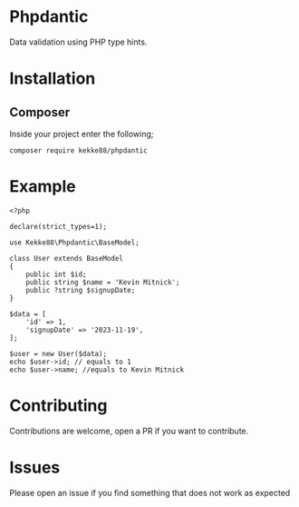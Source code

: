 # Phpdantic

Data validation using PHP type hints.

# Installation

## Composer

Inside your project enter the following;
```
composer require kekke88/phpdantic
```

# Example
```
<?php

declare(strict_types=1);

use Kekke88\Phpdantic\BaseModel;

class User extends BaseModel
{
    public int $id;
    public string $name = 'Kevin Mitnick';
    public ?string $signupDate;
}

$data = [
    'id' => 1,
    'signupDate' => '2023-11-19',
];

$user = new User($data);
echo $user->id; // equals to 1
echo $user->name; //equals to Kevin Mitnick
```

# Contributing

Contributions are welcome, open a PR if you want to contribute.

# Issues

Please open an issue if you find something that does not work as expected